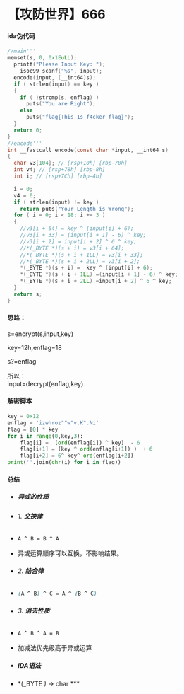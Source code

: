 # 【攻防世界】666

#### ida伪代码

```c
//main'''  
memset(s, 0, 0x1EuLL);
  printf("Please Input Key: ");
  __isoc99_scanf("%s", input);
  encode(input, (__int64)s);
  if ( strlen(input) == key )
  {
    if ( !strcmp(s, enflag) )
      puts("You are Right");
    else
      puts("flag{This_1s_f4cker_flag}");
  }
  return 0;
}
//encode'''
int __fastcall encode(const char *input, __int64 s)
{
  char v3[104]; // [rsp+10h] [rbp-70h]
  int v4; // [rsp+78h] [rbp-8h]
  int i; // [rsp+7Ch] [rbp-4h]

  i = 0;
  v4 = 0;
  if ( strlen(input) != key )
    return puts("Your Length is Wrong");
  for ( i = 0; i < 18; i += 3 )
  {
    //v3[i + 64] = key ^ (input[i] + 6);
    //v3[i + 33] = (input[i + 1] - 6) ^ key;
    //v3[i + 2] = input[i + 2] ^ 6 ^ key;
    //*(_BYTE *)(s + i) = v3[i + 64];
    //*(_BYTE *)(s + i + 1LL) = v3[i + 33];
    //*(_BYTE *)(s + i + 2LL) = v3[i + 2];
    *(_BYTE *)(s + i) =  key ^ (input[i] + 6);
    *(_BYTE *)(s + i + 1LL) =(input[i + 1] - 6) ^ key;
    *(_BYTE *)(s + i + 2LL) =input[i + 2] ^ 6 ^ key;
  }
  return s;
}
```

#### 思路：

s=encrypt(s,input,key)

key=12h,enflag=18

s?=enflag

所以：  
input=decrypt(enflag,key)

#### 解密脚本

```python
key = 0x12 
enflag = 'izwhroz""w"v.K".Ni'
flag = [0] * key
for i in range(0,key,3):
    flag[i] =  (ord(enflag[i]) ^ key)  - 6
    flag[i+1] = (key ^ ord(enflag[i+1]) )  + 6
    flag[i+2] = 6^ key^ ord(enflag[i+2]) 
print(''.join(chr(i) for i in flag))
```

#### 总结

* ##### 异或的性质
* ###### 1. **交换律**
* ```css
  A ^ B = B ^ A
  ```
* 异或运算顺序可以互换，不影响结果。
* ###### 2. **结合律**
* ```css
  (A ^ B) ^ C = A ^ (B ^ C)
  ```
* ###### 3. **消去性质**
* ```css
  A ^ B ^ A = B
  ```
* 加减法优先级高于异或运算
* ##### IDA语法
* *(_BYTE  *)  -&gt;*  char  ***

‍

